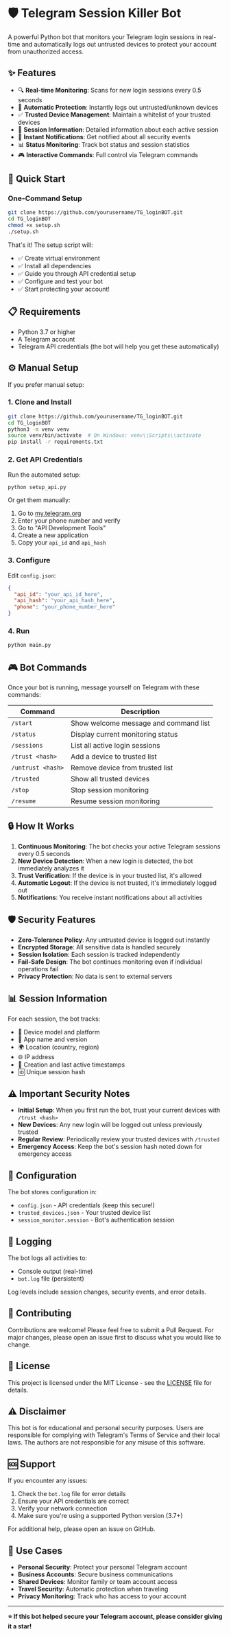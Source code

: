 # 🛡️ Telegram Session Killer Bot

A powerful Python bot that monitors your Telegram login sessions in real-time and automatically logs out untrusted devices to protect your account from unauthorized access.

## ✨ Features

- 🔍 **Real-time Monitoring**: Scans for new login sessions every 0.5 seconds
- 🚨 **Automatic Protection**: Instantly logs out untrusted/unknown devices
- ✅ **Trusted Device Management**: Maintain a whitelist of your trusted devices
- 📱 **Session Information**: Detailed information about each active session
- 🔔 **Instant Notifications**: Get notified about all security events
- 📊 **Status Monitoring**: Track bot status and session statistics
- 🎮 **Interactive Commands**: Full control via Telegram commands

## 🚀 Quick Start

### One-Command Setup

```bash
git clone https://github.com/yourusername/TG_loginBOT.git
cd TG_loginBOT
chmod +x setup.sh
./setup.sh
```

That's it! The setup script will:
- ✅ Create virtual environment
- ✅ Install all dependencies
- ✅ Guide you through API credential setup
- ✅ Configure and test your bot
- ✅ Start protecting your account!

## 📋 Requirements

- Python 3.7 or higher
- A Telegram account
- Telegram API credentials (the bot will help you get these automatically)

## ⚙️ Manual Setup

If you prefer manual setup:

### 1. Clone and Install

```bash
git clone https://github.com/yourusername/TG_loginBOT.git
cd TG_loginBOT
python3 -m venv venv
source venv/bin/activate  # On Windows: venv\\Scripts\\activate
pip install -r requirements.txt
```

### 2. Get API Credentials

Run the automated setup:
```bash
python setup_api.py
```

Or get them manually:
1. Go to [my.telegram.org](https://my.telegram.org)
2. Enter your phone number and verify
3. Go to "API Development Tools"
4. Create a new application
5. Copy your `api_id` and `api_hash`

### 3. Configure

Edit `config.json`:
```json
{
  "api_id": "your_api_id_here",
  "api_hash": "your_api_hash_here",
  "phone": "your_phone_number_here"
}
```

### 4. Run

```bash
python main.py
```

## 🎮 Bot Commands

Once your bot is running, message yourself on Telegram with these commands:

| Command | Description |
|---------|-------------|
| `/start` | Show welcome message and command list |
| `/status` | Display current monitoring status |
| `/sessions` | List all active login sessions |
| `/trust <hash>` | Add a device to trusted list |
| `/untrust <hash>` | Remove device from trusted list |
| `/trusted` | Show all trusted devices |
| `/stop` | Stop session monitoring |
| `/resume` | Resume session monitoring |

## 🔒 How It Works

1. **Continuous Monitoring**: The bot checks your active Telegram sessions every 0.5 seconds
2. **New Device Detection**: When a new login is detected, the bot immediately analyzes it
3. **Trust Verification**: If the device is in your trusted list, it's allowed
4. **Automatic Logout**: If the device is not trusted, it's immediately logged out
5. **Notifications**: You receive instant notifications about all activities

## 🛡️ Security Features

- **Zero-Tolerance Policy**: Any untrusted device is logged out instantly
- **Encrypted Storage**: All sensitive data is handled securely
- **Session Isolation**: Each session is tracked independently
- **Fail-Safe Design**: The bot continues monitoring even if individual operations fail
- **Privacy Protection**: No data is sent to external servers

## 📊 Session Information

For each session, the bot tracks:
- 📱 Device model and platform
- 🏢 App name and version
- 🌍 Location (country, region)
- 🌐 IP address
- 📅 Creation and last active timestamps
- 🆔 Unique session hash

## ⚠️ Important Security Notes

- **Initial Setup**: When you first run the bot, trust your current devices with `/trust <hash>`
- **New Devices**: Any new login will be logged out unless previously trusted
- **Regular Review**: Periodically review your trusted devices with `/trusted`
- **Emergency Access**: Keep the bot's session hash noted down for emergency access

## 🔧 Configuration

The bot stores configuration in:
- `config.json` - API credentials (keep this secure!)
- `trusted_devices.json` - Your trusted device list
- `session_monitor.session` - Bot's authentication session

## 📝 Logging

The bot logs all activities to:
- Console output (real-time)
- `bot.log` file (persistent)

Log levels include session changes, security events, and error details.

## 🤝 Contributing

Contributions are welcome! Please feel free to submit a Pull Request. For major changes, please open an issue first to discuss what you would like to change.

## 📄 License

This project is licensed under the MIT License - see the [LICENSE](LICENSE) file for details.

## ⚠️ Disclaimer

This bot is for educational and personal security purposes. Users are responsible for complying with Telegram's Terms of Service and their local laws. The authors are not responsible for any misuse of this software.

## 🆘 Support

If you encounter any issues:

1. Check the `bot.log` file for error details
2. Ensure your API credentials are correct
3. Verify your network connection
4. Make sure you're using a supported Python version (3.7+)

For additional help, please open an issue on GitHub.

## 🎯 Use Cases

- **Personal Security**: Protect your personal Telegram account
- **Business Accounts**: Secure business communications
- **Shared Devices**: Monitor family or team account access
- **Travel Security**: Automatic protection when traveling
- **Privacy Monitoring**: Track who has access to your account

---

**⭐ If this bot helped secure your Telegram account, please consider giving it a star!**
